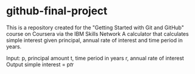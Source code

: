 # github-final-project
This is a repository created for the "Getting Started with Git and GitHub" course on Coursera via the IBM Skills Network 
A calculator that calculates simple interest given principal, annual rate of interest and time period in years.

Input:
   p, principal amount
   t, time period in years
   r, annual rate of interest
Output
   simple interest = p*t*r
